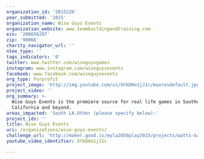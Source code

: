 ```yaml
---
organization_id: '2015226'
year_submitted: '2015'
organization_name: Wise Guys Events
organization_website: www.teambuildingandtraining.com
ein: '208656297'
zip: '90066'
charity_navigator_url: ''
ntee_type: ''
tags_indicators: '0'
twitter: www.twitter.com/wiseguysgames
instagram: www.instagram.com/wiseguysevents
facebook: www.facebook.com/wiseguysevents
org_type: Forprofit
project_image: 'http://img.youtube.com/vi/XYkDHo1jJ1c/maxresdefault.jpg'
project_video: ''
org_summary: >-
  Wise Guys Events is the premiere source for real life games in Southern
  California and beyond.
areas_impacted: 'South LA,Other (please specify below):'
project_ids: ''
title: Wise Guys Events
uri: /organizations/wise-guys-events/
challenge_url: 'http://maker.good.is/myla2050play2015/projects/watts-ball.html'
youtube_video_identifier: XYkDHo1jJ1c

---
```

